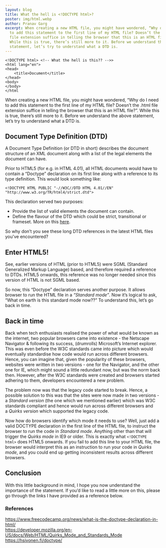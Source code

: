 ```yaml
---
layout: blog
title: What the hell is <!DOCTYPE html>?
poster: img/html.webp
author: Pranav Garg
excerpt: When creating a new HTML file, you might have wondered, “Why do I need
  to add this statement to the first line of my HTML file? Doesn’t the .html
  file extension suffice in telling the browser that this is an HTML file?”.
  While this is true, there’s still more to it. Before we understand the above
  statement, let’s try to understand what a DTD is.
---
```



```
<!DOCTYPE html> <!-- What the hell is this?? -->>
<html lang="en">
<head>
    <title>Document</title>
</head>
<body>
</body>
</html
```

When creating a new HTML file, you might have wondered, “Why do I need to add this statement to the first line of my HTML file? Doesn’t the .html file extension suffice in telling the browser that this is an HTML file?”. While this is true, there’s still more to it. Before we understand the above statement, let’s try to understand what a DTD is.

## [](https://dev.to/aman894/what-the-hell-is-doctype-html-32om#document-type-definition-dtd)Document Type Definition (DTD)

A Document Type Definition (or DTD in short) describes the document structure of an XML document along with a list of the legal elements the document can have.

Prior to HTML5 (for e.g. in HTML 4.01), all HTML documents would have to contain a “Doctype” declaration on its first line along with a reference to its type definition. This would look something like:

```
<!DOCTYPE HTML PUBLIC "-//W3C//DTD HTML 4.01//EN" 
"http://www.w3.org/TR/html4/strict.dtd">
```

This declaration served two purposes:

* Provide the list of valid elements the document can contain.
* Define the flavour of the DTD which could be strict, transitional or frameset. More on this [here](https://www.htmlhelp.com/reference/html40/html/doctype.html).

So why don’t you see these long DTD references in the latest HTML files you've encountered?

## [](https://dev.to/aman894/what-the-hell-is-doctype-html-32om#enter-html5)Enter HTML5!

See, earlier versions of HTML (prior to HTML5) were SGML (Standard Generalized Markup Language) based, and therefore required a reference to DTDs. HTML5 onwards, this reference was no longer needed since this version of HTML is not SGML based.

So now, this “Doctype” declaration serves another purpose. It allows browser to run the HTML file in a *“Standard mode”*. Now it’s logical to ask, “What on earth is this standard mode now??” To understand this, let’s go back in time.

## [](https://dev.to/aman894/what-the-hell-is-doctype-html-32om#back-in-time)Back in time

Back when tech enthusiasts realised the power of what would be known as the internet, two popular browsers came into existence - the Netscape Navigator & following its success, (drumrolls) Microsoft’s Internet explorer. This was even before the W3C standards came into picture which would eventually standardise how code would run across different browsers. Hence, you can imagine that, given the popularity of these browsers, websites were written in two versions - one for the Navigator, and the other one for IE, which might sound a little redundant now, but was the norm back then. However, after the W3C standards were created and browsers started adhering to them, developers encountered a new problem.

The problem now was that the legacy code started to break. Hence, a possible solution to this was that the sites were now made in two versions - a *Standard version* (the one which we mentioned earlier) which was W3C standards compliant and hence would run across different browsers and a *Quirks version* which supported the legacy code.

Now how do browsers identify which mode it needs to use? Well, just add a valid DOCTYPE declaration in the first line of the HTML file, to instruct the browser to run the code in *Standard mode*. Anything other than that will trigger the *Quirks mode* in IE9 or older. This is exactly what `<!DOCTYPE html>` does HTML5 onwards. If you fail to add this line to your HTML file, the browser would interpret this as an instruction to run your code in *Quirks mode*, and you could end up getting inconsistent results across different browsers.

## [](https://dev.to/aman894/what-the-hell-is-doctype-html-32om#conclusion)Conclusion

With this little background in mind, I hope you now understand the importance of the <!DOCTYPE html> statement. If you’d like to read a little more on this, please go through the links I have provided as a reference below.

### [](https://dev.to/aman894/what-the-hell-is-doctype-html-32om#references)References

<https://www.freecodecamp.org/news/what-is-the-doctype-declaration-in-html/>\
<https://developer.mozilla.org/en-US/docs/Web/HTML/Quirks_Mode_and_Standards_Mode>\
<https://hsivonen.fi/doctype/>
